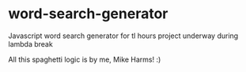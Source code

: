 # word-search-generator

Javascript word search generator for tl hours project underway during lambda break

All this spaghetti logic is by me, Mike Harms! :) 